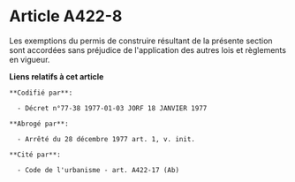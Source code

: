 # Article A422-8

Les exemptions du permis de construire résultant de la présente section sont accordées sans préjudice de l'application des
autres lois et règlements en vigueur.

**Liens relatifs à cet article**

	**Codifié par**:

	  - Décret n°77-38 1977-01-03 JORF 18 JANVIER 1977

	**Abrogé par**:

	  - Arrêté du 28 décembre 1977 art. 1, v. init.

	**Cité par**:

	  - Code de l'urbanisme - art. A422-17 (Ab)
